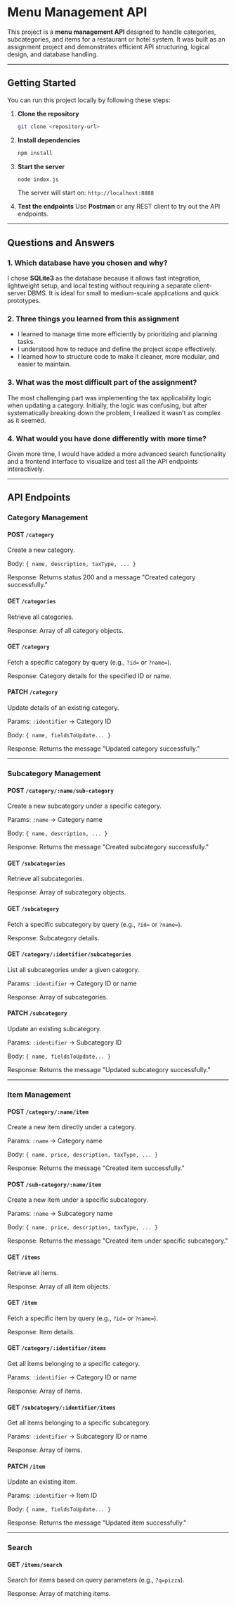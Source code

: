 # Menu Management API

This project is a **menu management API** designed to handle categories, subcategories, and items for a restaurant or hotel system. It was built as an assignment project and demonstrates efficient API structuring, logical design, and database handling.

---

## Getting Started

You can run this project locally by following these steps:

1. **Clone the repository**

   ```bash
   git clone <repository-url>
   ```

2. **Install dependencies**

   ```bash
   npm install
   ```

3. **Start the server**

   ```bash
   node index.js
   ```

   The server will start on:
   `http://localhost:8888`

4. **Test the endpoints**
   Use **Postman** or any REST client to try out the API endpoints.

---

## Questions and Answers

### 1. Which database have you chosen and why?

I chose **SQLite3** as the database because it allows fast integration, lightweight setup, and local testing without requiring a separate client-server DBMS. It is ideal for small to medium-scale applications and quick prototypes.

### 2. Three things you learned from this assignment

* I learned to manage time more efficiently by prioritizing and planning tasks.
* I understood how to reduce and define the project scope effectively.
* I learned how to structure code to make it cleaner, more modular, and easier to maintain.

### 3. What was the most difficult part of the assignment?

The most challenging part was implementing the tax applicability logic when updating a category. Initially, the logic was confusing, but after systematically breaking down the problem, I realized it wasn’t as complex as it seemed.

### 4. What would you have done differently with more time?

Given more time, I would have added a more advanced search functionality and a frontend interface to visualize and test all the API endpoints interactively.

---

## API Endpoints

### Category Management

#### POST `/category`

Create a new category.

Body: `{ name, description, taxType, ... }`

Response: Returns status 200 and a message "Created category successfully."

#### GET `/categories`

Retrieve all categories.

Response: Array of all category objects.

#### GET `/category`

Fetch a specific category by query (e.g., `?id=` or `?name=`).

Response: Category details for the specified ID or name.

#### PATCH `/category`

Update details of an existing category.

Params: `:identifier` → Category ID

Body: `{ name, fieldsToUpdate... }`

Response: Returns the message "Updated category successfully."

---

### Subcategory Management

#### POST `/category/:name/sub-category`

Create a new subcategory under a specific category.

Params: `:name` → Category name

Body: `{ name, description, ... }`

Response: Returns the message "Created subcategory successfully."

#### GET `/subcategories`

Retrieve all subcategories.

Response: Array of subcategory objects.

#### GET `/subcategory`

Fetch a specific subcategory by query (e.g., `?id=` or `?name=`).

Response: Subcategory details.

#### GET `/category/:identifier/subcategories`

List all subcategories under a given category.

Params: `:identifier` → Category ID or name

Response: Array of subcategories.

#### PATCH `/subcategory`

Update an existing subcategory.

Params: `:identifier` → Subcategory ID

Body: `{ name, fieldsToUpdate... }`

Response: Returns the message "Updated subcategory successfully."

---

### Item Management

#### POST `/category/:name/item`

Create a new item directly under a category.

Params: `:name` → Category name

Body: `{ name, price, description, taxType, ... }`

Response: Returns the message "Created item successfully."

#### POST `/sub-category/:name/item`

Create a new item under a specific subcategory.

Params: `:name` → Subcategory name

Body: `{ name, price, description, taxType, ... }`

Response: Returns the message "Created item under specific subcategory."

#### GET `/items`

Retrieve all items.

Response: Array of all item objects.

#### GET `/item`

Fetch a specific item by query (e.g., `?id=` or `?name=`).

Response: Item details.

#### GET `/category/:identifier/items`

Get all items belonging to a specific category.

Params: `:identifier` → Category ID or name

Response: Array of items.

#### GET `/subcategory/:identifier/items`

Get all items belonging to a specific subcategory.

Params: `:identifier` → Subcategory ID or name

Response: Array of items.

#### PATCH `/item`

Update an existing item.

Params: `:identifier` → Item ID

Body: `{ name, fieldsToUpdate... }`

Response: Returns the message "Updated item successfully."

---

### Search

#### GET `/items/search`

Search for items based on query parameters (e.g., `?q=pizza`).

Response: Array of matching items.
